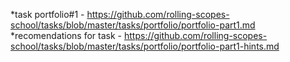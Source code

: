 *task portfolio#1 - https://github.com/rolling-scopes-school/tasks/blob/master/tasks/portfolio/portfolio-part1.md
*recomendations for task - https://github.com/rolling-scopes-school/tasks/blob/master/tasks/portfolio/portfolio-part1-hints.md